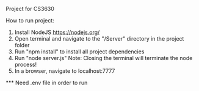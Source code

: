 Project for CS3630

How to run project:

1. Install NodeJS https://nodejs.org/
2. Open terminal and navigate to the "/Server" directory in the project folder
3. Run "npm install" to install all project dependencies
4. Run "node server.js"
Note: Closing the terminal will terminate the node process!
5. In a browser, navigate to localhost:7777

*** Need .env file in order to run

